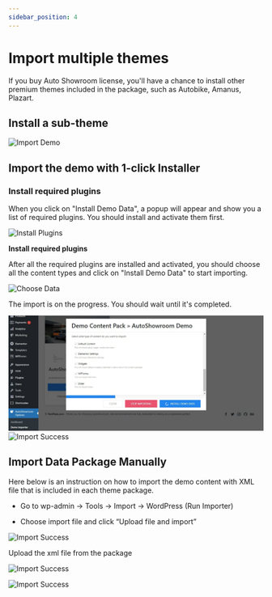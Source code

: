 ```yaml
---
sidebar_position: 4
---
```


# Import multiple themes

If you buy Auto Showroom license, you'll have a chance to install other premium themes included in the package, such as Autobike, Amanus, Plazart.

## Install a sub-theme


![Import Demo](./img/import-demo.avif)

## Import the demo with 1-click Installer

### Install required plugins

When you click on "Install Demo Data", a popup will appear and show you a list of required plugins. You should install and activate them first.

![Install Plugins](./img/install-plugins.avif)

**Install required plugins**

After all the required plugins are installed and activated, you should choose all the content types and click on "Install Demo Data" to start importing.

![Choose Data](./img/choose-import.avif)

The import is on the progress. You should wait until it's completed.

![Processing](./img/import-processing.jpeg)
![Import Success](./img/import-sucess.avif)

## Import Data Package Manually

Here below is an instruction on how to import the demo content with XML file that is included in each theme package. 

- Go to wp-admin -> Tools -> Import -> WordPress (Run Importer)

- Choose import file and click “Upload file and import”

![Import Success](./img/manual-import.avif)

Upload the xml file from the package

![Import Success](./img/xml-file.avif)

![Import Success](./img/xml-import.avif)